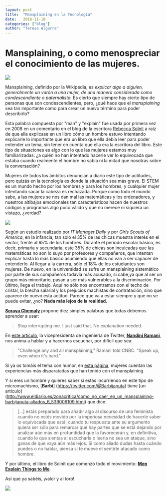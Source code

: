 ```yaml
---
layout: post
title:  "Mansplaining en la Tecnología"
date:   2016-11-18
categories: ["blog"]
author: "Teresa Algarra"
---
```

# Mansplaining, o como menospreciar el conocimiento de las mujeres.

![](https://static01.nyt.com/images/2016/04/21/opinion/21baird/21baird-master768.jpg)

Mansplaining, definido por la Wikipedia, es _explicar algo a alguien, generalmente un varón a una mujer,
de una manera considerada como condescendiente o paternalista._ Es cierto que siempre hay cierto tipo de personas que son
condescendientes, pero, ¿qué hace que el _mansplaining_ sea tan importante como para crear un nuevo término para poder
describirlo?


Esta palabra compuesta por "man" y "explain" fue usada por primera vez en 2008 en un comentario en el blog de la escritora
[Rebecca Solnit](https://en.wikipedia.org/wiki/Rebecca_Solnit) a raíz de que ella explicase en un libro cómo un hombre estuvo
intentando explicarle lo importante que era un libro que ella debía leer para poder entender un tema, sin tener en cuenta que
ella era la escritora del libro. Este tipo de situaciones es algo con lo que las mujeres estamos muy familiarizadas: ¿a quién
no han intentado hacerle ver lo equivocada que estaba cuando realmente el hombre no sabía ni la mitad que nosotras sobre la
conversación?

Mujeres de todos los ámbitos denuncian a diario este tipo de actitudes, pero quizás en la tecnología es donde la situación sea
más grave. El STEM es un mundo hecho por los hombres y para los hombres, y cualquier mujer intentando sacar la cabeza es
rechazada. Porque como todo el mundo sabe, a las mujeres se nos dan mal las matemáticas y los ordenadores, y nuestros altibajos
emocionales tan característicos hacen de nuestros códigos y programas algo poco válido y que no merece ni siquiera un vistazo,
¿verdad?

![](http://static.fjcdn.com/pictures/The_89a78d_1571975.gif)

Según un estudio realizado por _IT Manager Daily_ y por _Girls Scouts of America_, en la infancia, tan solo el 35% de las chicas
muestra interés en el sector, frente al 65% de los hombres. Durante el periodo escolar básico, es decir, primaria y secundaria,
este 35% de chicas son inculcadas que las matemáticas no son lo suyo por profesores y compañeros, que intentan explicar hasta lo
más básico asumiendo que ellas no van a ser capacer de entenderlo. Al llegar a la carrera, sólo el 18% de los estudiantes son
mujeres. De nuevo, en la universidad se sufre un mansplaining sistemático por parte de sus compañeros todavía más acusado, si
cabe,ya que al ser un grupo más minoritario, pasan a ser más vulnerables a la discriminación.  Por último, llega el trabajo.
Aquí no sólo nos encontramos con el techo de cristal, la brecha salarial y los prejucios machistas de contratación, sino que
aparece de nuevo esta actitud. Parece que va a estar siempre y que no se puede evitar, ¿no? **Nada más lejos de la realidad.**

[**Soraya Chemaly**](https://twitter.com/schemaly?ref_src=twsrc%5Egoogle%7Ctwcamp%5Eserp%7Ctwgr%5Eauthor) propone diez simples
palabras que todas debemos aprender a usar:
> Stop interrupting me. I just said that. No explanation needed.

En [este artículo](http://www.cnbc.com/2016/09/29/twitter-vp-explains-how-to-handle-mansplaining-at-work.html), la
vicepresidenta de ingeniería de Twitter, [**Nandini Ramani**](https://twitter.com/eyeseewaters?lang=en), nos anima a hablar y a
hacernos escuchar, por difícil que sea:
> "Challenge any and all mansplaining," Ramani told CNBC. "Speak up, even when it's hard."

Si ya os tomáis el tema con humor, en [esta página](http://mansplained.tumblr.com/), mujeres cuentan las experiencias más
disparatadas que han tenido con el mansplaining.

Y si eres un hombre y quieres saber si estás incurriendo en este tipo de micromachismo, [**Barbi**]
(https://twitter.com/@Barbijaputa) tiene [un artículo] (http://www.eldiario.es/zonacritica/como_no_caer_en_un_mansplaining-barbijaputa-aliados_6_539006109.html)
que dice:
> [...] estás preparado para añadir algo al discurso de una feminista cuando no estés movido por la imperiosa necesidad de
> hacerle saber lo equivocada que está; cuando tu respuesta ante su argumento quiera ser sólo para remarcar que hay partes que se
> está dejando por analizar aún más en profundidad que la favorecerán y, en definitiva, cuando lo que sientas al escucharla o
> leerla no sea un ataque, sino ganas de que vaya aún más lejos. Si como aliado dudas hasta cuándo puedes o no hablar, piensa si
> te mueve el sentirte atacado como hombre.

Y por último, el libro de Solnit que comenzó todo el movimiento: [**Men Explain Things to Me**](https://en.wikipedia.org/wiki/Men_Explain_Things_to_Me).

Así que ya sabéis, ¡valor y al toro!

![](http://arnoldzwicky.s3.amazonaws.com/DilbertExplain.jpg)
